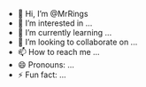 - 👋 Hi, I’m @MrRings
- 👀 I’m interested in ...
- 🌱 I’m currently learning ...
- 💞️ I’m looking to collaborate on ...
- 📫 How to reach me ...
- 😄 Pronouns: ...
- ⚡ Fun fact: ...

<!---
MrRings/MrRings is a ✨ special ✨ repository because its `README.md` (this file) appears on your GitHub profile.
You can click the Preview link to take a look at your changes.
--->
